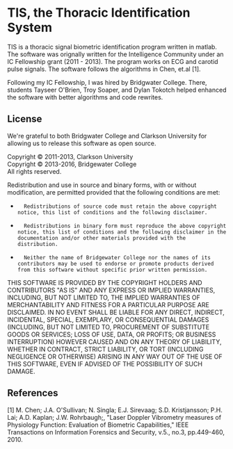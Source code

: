 # TIS, the Thoracic Identification System

TIS is a thoracic signal biometric identification program written in matlab.  The software was orignally written for the Intelligence Community under an IC Fellowship grant (2011 - 2013). The program works on ECG and carotid pulse signals. The software follows the algorithms in Chen, et.al [1].

Following my IC Fellowship, I was hired by Bridgwater College.  There, students Tayseer O'Brien, Troy Soaper, and Dylan Tokotch helped enhanced the software with better algorithms and code rewrites.

## License
We're grateful to both Bridgwater College and Clarkson University for allowing us to release this software as open source.

Copyright &copy; 2011-2013, Clarkson University<br />
Copyright &copy; 2013-2016, Bridgewater College<br />
All rights reserved.

Redistribution and use in source and binary forms, with or without modification, are permitted provided that the following conditions are met:
-       Redistributions of source code must retain the above copyright notice, this list of conditions and the following disclaimer.
-       Redistributions in binary form must reproduce the above copyright notice, this list of conditions and the following disclaimer in the documentation and/or other materials provided with the distribution.
-       Neither the name of Bridgewater College nor the names of its contributors may be used to endorse or promote products derived from this software without specific prior written permission.

THIS SOFTWARE IS PROVIDED BY THE COPYRIGHT HOLDERS AND CONTRIBUTORS "AS IS" AND
ANY EXPRESS OR IMPLIED WARRANTIES, INCLUDING, BUT NOT LIMITED TO, THE IMPLIED
WARRANTIES OF MERCHANTABILITY AND FITNESS FOR A PARTICULAR PURPOSE ARE
DISCLAIMED. IN NO EVENT SHALL <COPYRIGHT HOLDER> BE LIABLE FOR ANY
DIRECT, INDIRECT, INCIDENTAL, SPECIAL, EXEMPLARY, OR CONSEQUENTIAL DAMAGES
(INCLUDING, BUT NOT LIMITED TO, PROCUREMENT OF SUBSTITUTE GOODS OR SERVICES;
LOSS OF USE, DATA, OR PROFITS; OR BUSINESS INTERRUPTION) HOWEVER CAUSED AND
ON ANY THEORY OF LIABILITY, WHETHER IN CONTRACT, STRICT LIABILITY, OR TORT
(INCLUDING NEGLIGENCE OR OTHERWISE) ARISING IN ANY WAY OUT OF THE USE OF THIS
SOFTWARE, EVEN IF ADVISED OF THE POSSIBILITY OF SUCH DAMAGE.

## References

[1] M. Chen; J.A. O'Sullivan; N. Singla; E.J. Sirevaag; S.D. Kristjansson; P.H. Lai;
A.D. Kaplan; J.W. Rohrbaugh;, "Laser Doppler Vibrometry measures of Physiology Function:
Evaluation of Biometric Capabilities," IEEE
Transactions on Information Forensics and Security, v.5., no.3, pp.449-460, 2010. 
